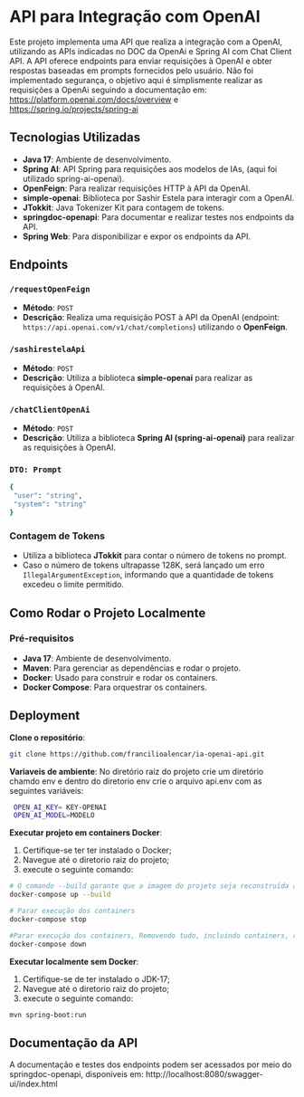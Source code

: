 # API para Integração com OpenAI

Este projeto implementa uma API que realiza a integração com a OpenAI, utilizando as APIs indicadas no DOC da OpenAi e Spring AI com Chat Client API. 
A API oferece endpoints para enviar requisições à OpenAI e obter respostas baseadas em prompts fornecidos pelo usuário. Não foi implementado segurança, o objetivo aqui é simplismente realizar as requisições a OpenAi seguindo a documentação em: https://platform.openai.com/docs/overview e https://spring.io/projects/spring-ai

## Tecnologias Utilizadas

- **Java 17**: Ambiente de desenvolvimento.
- **Spring AI**: API Spring para requisições aos modelos de IAs, (aqui foi utilizado spring-ai-openai).
- **OpenFeign**: Para realizar requisições HTTP à API da OpenAI.
- **simple-openai**: Biblioteca por Sashir Estela para interagir com a OpenAI.
- **JTokkit**: Java Tokenizer Kit para contagem de tokens.
- **springdoc-openapi**: Para documentar e realizar testes nos endpoints da API.
- **Spring Web**: Para disponibilizar e expor os endpoints da API.

## Endpoints

### `/requestOpenFeign`

- **Método**: `POST`
- **Descrição**: Realiza uma requisição POST à API da OpenAI (endpoint: `https://api.openai.com/v1/chat/completions`) utilizando o **OpenFeign**.
  
### `/sashirestelaApi`

- **Método**: `POST`
- **Descrição**: Utiliza a biblioteca **simple-openai** para realizar as requisições à OpenAI.
  
### `/chatClientOpenAi`

- **Método**: `POST`
- **Descrição**: Utiliza a biblioteca **Spring AI (spring-ai-openai)** para realizar as requisições à OpenAI.

### `DTO: Prompt`

   ```bash
   {
    "user": "string",
    "system": "string"
  }
   
  ```  


### Contagem de Tokens

- Utiliza a biblioteca **JTokkit** para contar o número de tokens no prompt.
- Caso o número de tokens ultrapasse 128K, será lançado um erro `IllegalArgumentException`, informando que a quantidade de tokens excedeu o limite permitido.

## Como Rodar o Projeto Localmente

### Pré-requisitos

- **Java 17**: Ambiente de desenvolvimento.
- **Maven**: Para gerenciar as dependências e rodar o projeto.
- **Docker**: Usado para construir e rodar os containers.
- **Docker Compose**: Para orquestrar os containers.



## Deployment  
**Clone o repositório**:
   ```bash
   git clone https://github.com/francilioalencar/ia-openai-api.git
   
  ```  
**Variaveis de ambiente**:
  No diretório raiz do projeto crie um diretório chamdo env e dentro do diretorio env crie o arquivo api.env com as seguintes variáveis:
   ```bash
    OPEN_AI_KEY= KEY-OPENAI
    OPEN_AI_MODEL=MODELO
   
  ```  

**Executar projeto em containers Docker**:
  1. Certifique-se ter ter instalado o Docker;
  2. Navegue até o diretorio raiz do projeto;
  3. execute o seguinte comando:
   ```bash
   # O comando --build garante que a imagem do projeto seja reconstruída antes de rodar os containers.
   docker-compose up --build

   # Parar execução dos containers
   docker-compose stop

   #Parar execução dos containers, Removendo tudo, incluindo containers, redes e volumes  
   docker-compose down
  ```  

**Executar localmente sem  Docker**:
  1. Certifique-se de ter instalado o JDK-17;
  2. Navegue até o diretorio raiz do projeto;
  3. execute o seguinte comando:
   ```bash
   mvn spring-boot:run
  ```  

## Documentação da API
A documentação e testes dos endpoints podem ser acessados por meio do springdoc-openapi, disponíveis em:
http://localhost:8080/swagger-ui/index.html